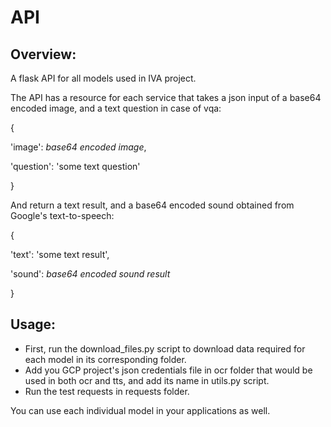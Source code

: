 # API


## Overview:

A flask API for all models used in IVA project.

The API has a resource for each service that takes a json input of a base64 encoded image, and a text question in case of vqa:

{

  'image': *base64 encoded image*,
  
  'question': 'some text question'
  
}

And return a text result, and a base64 encoded sound obtained from Google's text-to-speech:

{

  'text': 'some text result',
  
  'sound': *base64 encoded sound result*
  
}

## Usage:

- First, run the download_files.py script to download data required for each model in its corresponding folder.
- Add you GCP project's json credentials file in ocr folder that would be used in both ocr and tts, and add its name in utils.py script.
- Run the test requests in requests folder.

You can use each individual model in your applications as well.
